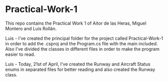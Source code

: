 # Practical-Work-1
This repo contains the Practical Work 1 of Aitor de las Heras, Miguel Montero and Luis Rollán.

Luis - I've created the principal folder for the project called Practical-Work-1 in order to add the .csproj and the Program.cs file with the main included. Also I've divided the classes in different files in order to make the program easier to read. 

Luis - Today, 21st of April, I've created the Runway and Aircraft Status enums in separated files for better reading and also created the Runway class.

